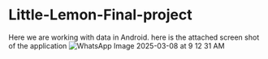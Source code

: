 # Little-Lemon-Final-project
Here we are working with data in Android.
here is the attached screen shot of the application
![WhatsApp Image 2025-03-08 at 9 12 31 AM](https://github.com/user-attachments/assets/af016c9c-7aae-40a6-9e02-3029a7420968)
